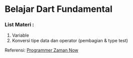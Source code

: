 # Belajar Dart Fundamental
### List Materi :
1. Variable
2. Konversi tipe data dan operator (pembagian & type test)

Referensi:  [Programmer Zaman Now](https://www.youtube.com/ProgrammerZamanNow)